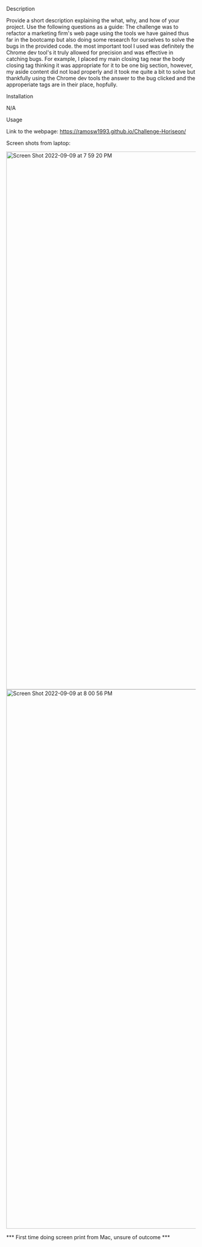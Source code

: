 Description

Provide a short description explaining the what, why, and how of your project. Use the following questions as a guide:
The challenge was to refactor a marketing firm's web page using the tools we have gained thus far in the bootcamp but also doing some research for ourselves to solve the bugs in the provided code. the most important tool I used was definitely the Chrome dev tool's it truly allowed for precision and was effective in catching bugs. For example, I placed my main closing tag near the body closing tag thinking it was appropriate for it to be one big section, however, my aside content did not load properly and it took me quite a bit to solve but thankfully using the Chrome dev tools the answer to the bug clicked and the approperiate tags are in their place, hopfully.

Installation

N/A

Usage

Link to the webpage: https://ramosw1993.github.io/Challenge-Horiseon/

Screen shots from laptop:

<img width="1425" alt="Screen Shot 2022-09-09 at 7 59 20 PM" src="https://user-images.githubusercontent.com/112333446/189460244-970ee561-2539-456f-bdcb-225acec86d1f.png">

<img width="1429" alt="Screen Shot 2022-09-09 at 8 00 56 PM" src="https://user-images.githubusercontent.com/112333446/189460303-e37c222b-4fae-42e8-94bd-2d893a206635.png">
 
*** First time doing screen print from Mac, unsure of outcome ***

